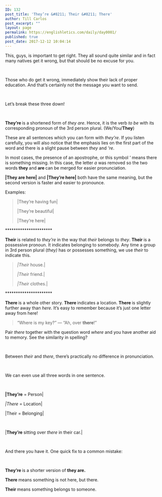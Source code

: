 ```yaml
---
ID: 132
post_title: 'They’re &#8211; Their &#8211; There'
author: Till Carlos
post_excerpt: ""
layout: page
permalink: https://englishletics.com/daily/day0001/
published: true
post_date: 2017-12-12 10:04:14
---
```

<span style="font-weight: 400;">This, guys, is important to get right. They all sound quite similar and in fact many natives get it wrong, but that should be no excuse for you. </span>

&nbsp;

<span style="font-weight: 400;">Those who do get it wrong, immediately show their lack of proper education. And that’s certainly not the message you want to send.</span>

&nbsp;

<span style="font-weight: 400;">Let’s break these three down!</span>

&nbsp;

<b>They’re </b><span style="font-weight: 400;">is a shortened form of </span><i><span style="font-weight: 400;">they are</span></i><span style="font-weight: 400;">. Hence, it is the verb </span><i><span style="font-weight: 400;">to be</span></i><span style="font-weight: 400;"> with its corresponding pronoun of the 3rd person plural. (We/You/</span><b>They</b><span style="font-weight: 400;">) </span>

<span style="font-weight: 400;">These are all sentences which you can form with </span><i><span style="font-weight: 400;">they’re</span></i><span style="font-weight: 400;">. If you listen carefully, you will also notice that the emphasis lies on the first part of the word and there is a slight pause between </span><i><span style="font-weight: 400;">they</span></i><span style="font-weight: 400;"> and </span><i><span style="font-weight: 400;">‘re</span></i><span style="font-weight: 400;">. </span>

<span style="font-weight: 400;">In most cases, the presence of an apostrophe, or this symbol ‘ means there is something missing. In this case, the letter </span><i><span style="font-weight: 400;">a </span></i><span style="font-weight: 400;">was removed so the two words </span><b>they </b><span style="font-weight: 400;">and </span><b>are </b><span style="font-weight: 400;">can be merged for easier pronunciation.</span>

<b>|They are here|</b><span style="font-weight: 400;"> and </span><b>|They’re here|</b><span style="font-weight: 400;"> both have the same meaning, but the second version is faster and easier to pronounce.</span>

<span style="font-weight: 400;">Examples: </span>
<blockquote><span style="font-weight: 400;">|They’re having fun|</span>

<span style="font-weight: 400;">|They’re beautiful|</span>

<span style="font-weight: 400;">|They’re here|</span></blockquote>
<span style="font-weight: 400;">**********************</span>

<b>Their</b><span style="font-weight: 400;"> is related to </span><i><span style="font-weight: 400;">they’re </span></i><span style="font-weight: 400;">in the way that </span><i><span style="font-weight: 400;">their</span></i><span style="font-weight: 400;"> belongs to </span><i><span style="font-weight: 400;">they</span></i><span style="font-weight: 400;">. </span><b>Their </b><span style="font-weight: 400;">is a possessive pronoun. It indicates belonging to somebody. Any time a group in 3rd person plural (</span><i><span style="font-weight: 400;">they)</span></i><span style="font-weight: 400;"> has or possesses something, we use </span><i><span style="font-weight: 400;">their</span></i><span style="font-weight: 400;"> to indicate this. </span>
<blockquote><i><span style="font-weight: 400;">|Their</span></i><span style="font-weight: 400;"> house.| </span>

<i><span style="font-weight: 400;">|Their </span></i><span style="font-weight: 400;">friend.| </span>

<i><span style="font-weight: 400;">|Their</span></i><span style="font-weight: 400;"> clothes.|</span></blockquote>
<span style="font-weight: 400;">**********************</span>

<b>There </b><span style="font-weight: 400;">is a whole other story. </span><b>There </b><span style="font-weight: 400;">indicates a location. </span><b>There </b><span style="font-weight: 400;">is slightly further away than </span><i><span style="font-weight: 400;">here</span></i><span style="font-weight: 400;">. It’s easy to remember because it’s just one letter away from here! </span>
<blockquote><span style="font-weight: 400;">“Where is my key?” — “Ah, over </span><b>there</b><span style="font-weight: 400;">!”</span></blockquote>
<span style="font-weight: 400;">Pair </span><i><span style="font-weight: 400;">there</span></i><span style="font-weight: 400;"> together with the question word </span><i><span style="font-weight: 400;">where </span></i><span style="font-weight: 400;">and you have another aid to memory. See the similarity in spelling?</span>

&nbsp;

<span style="font-weight: 400;">Between </span><i><span style="font-weight: 400;">their</span></i><span style="font-weight: 400;"> and </span><i><span style="font-weight: 400;">there</span></i><span style="font-weight: 400;">, there’s practically no difference in pronunciation.</span>

&nbsp;

<span style="font-weight: 400;">We can even use all three words in one sentence. </span>

&nbsp;

<b>|They’re</b><span style="font-weight: 400;"> = Person|</span>

<i><span style="font-weight: 400;">|There</span></i><span style="font-weight: 400;"> = Location|</span>

<span style="font-weight: 400;">|Their </span><span style="font-weight: 400;">= Belonging|</span>

&nbsp;

<span style="font-weight: 400;">|</span><b>They’re </b><span style="font-weight: 400;">sitting over </span><i><span style="font-weight: 400;">there </span></i><span style="font-weight: 400;">in </span><span style="font-weight: 400;">their </span><span style="font-weight: 400;">car.|</span>

&nbsp;

<span style="font-weight: 400;">And there you have it. One quick fix to a common mistake:</span>

&nbsp;

<b>They’re </b><span style="font-weight: 400;">is a shorter version of </span><b>they are.</b>

<b>There </b><span style="font-weight: 400;">means something is not here, but there.</span>

<b>Their </b><span style="font-weight: 400;">means something belongs to someone.</span>